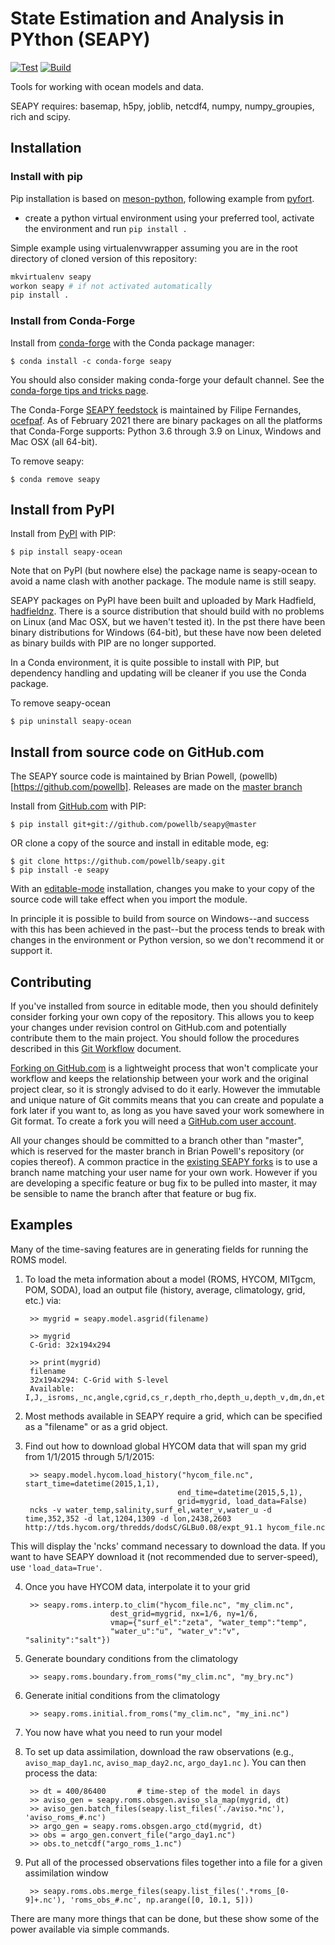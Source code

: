 # State Estimation and Analysis in PYthon (SEAPY)

[![Test](https://github.com/rsoutelino/seapy/actions/workflows/test/badge.svg)](https://github.com/rsoutelino/seapy/actions/workflows/test.yml)
[![Build](https://github.com/rsoutelino/seapy/actions/workflows/build/badge.svg)](https://github.com/rsoutelino/seapy/actions/workflows/build.yml)



Tools for working with ocean models and data.

SEAPY requires: basemap, h5py, joblib, netcdf4, numpy, numpy_groupies, rich and scipy.


## Installation

### Install with pip

Pip installation is based on [meson-python](https://mesonbuild.com/meson-python/), following example from [pyfort](https://github.com/larsbuntemeyer/pyfort).

- create a python virtual environment using your preferred tool, activate the environment and run `pip install .`

Simple example using virtualenvwrapper assuming you are in the root directory of cloned
version of this repository:

```bash
mkvirtualenv seapy
workon seapy # if not activated automatically
pip install .
```

### Install from Conda-Forge

Install from [conda-forge](https://conda-forge.org/) with the Conda package manager:
```
$ conda install -c conda-forge seapy
```

You should also consider making conda-forge your default channel. See the [conda-forge tips and tricks page](https://conda-forge.org/docs/user/tipsandtricks.html).

The Conda-Forge [SEAPY feedstock](https://github.com/conda-forge/seapy-feedstock) is maintained by Filipe Fernandes, [ocefpaf](https://github.com/ocefpaf/). As of February 2021 there are binary packages on all the platforms that Conda-Forge supports: Python 3.6 through 3.9 on Linux, Windows and Mac OSX (all 64-bit).

To remove seapy:
```
$ conda remove seapy
```

## Install from PyPI

Install from [PyPI](https://pypi.org/) with PIP:
```
$ pip install seapy-ocean
```

Note that on PyPI (but nowhere else) the package name is seapy-ocean to avoid a name clash with another package. The module name is still seapy.

SEAPY packages on PyPI have been built and uploaded by Mark Hadfield, [hadfieldnz](https://pypi.org/user/hadfieldnz/). There is a source distribution that should build with no problems on Linux (and Mac OSX, but we haven't tested it). In the pst there have been binary distributions for Windows (64-bit), but these have now been deleted as binary builds with PIP are no longer supported.

In a Conda environment, it is quite possible to install with PIP, but dependency handling and updating will be cleaner if you use the Conda package.

To remove seapy-ocean
```
$ pip uninstall seapy-ocean
```

## Install from source code on GitHub.com

The SEAPY source code is maintained by Brian Powell, (powellb)[https://github.com/powellb]. Releases are made on the [master branch](https://github.com/powellb/seapy/tree/master)

Install from [GitHub.com](https://github.com/) with PIP:
```
$ pip install git+git://github.com/powellb/seapy@master
```

OR clone a copy of the source and install in editable mode, eg:
```
$ git clone https://github.com/powellb/seapy.git
$ pip install -e seapy
```

With an [editable-mode](https://pip.pypa.io/en/stable/cli/pip_install/#editable-installs) installation, changes you make to your copy of the source code will take effect when you import the module.

In principle it is possible to build from source on Windows--and success with this has been achieved in the past--but the process tends to break with changes in the environment or Python version, so we don't recommend it or support it.

## Contributing


If you've installed from source in editable mode, then you should definitely consider forking your own copy of the repository. This allows you to keep your changes under revision control on GitHub.com and potentially contribute them to the main project. You should follow the procedures described in this [Git Workflow](https://www.asmeurer.com/git-workflow/) document.

[Forking on GitHub.com](https://help.github.com/en/articles/fork-a-repo) is a lightweight process that won't complicate your workflow and keeps the relationship between your work and the original project clear, so it is strongly advised to do it early. However the immutable and unique nature of Git commits means that you can create and populate a fork later if you want to, as long as you have saved your work somewhere in Git format. To create a fork you will need a [GitHub.com user account](https://help.github.com/en/articles/signing-up-for-a-new-github-account).


All your changes should be committed to a branch other than "master", which is reserved for the master branch in Brian Powell's repository (or copies thereof). A common practice in the [existing SEAPY forks](https://github.com/powellb/seapy/network/members) is to use a branch name matching your user name for your own work. However if you are developing a specific feature or bug fix to be pulled into master, it may be sensible to name the branch after that feature or bug fix.


## Examples

Many of the time-saving features are in generating fields for running the ROMS model.

1. To load the meta information about a model (ROMS, HYCOM, MITgcm, POM, SODA), load an output file (history, average, climatology, grid, etc.) via:

        >> mygrid = seapy.model.asgrid(filename)

        >> mygrid
        C-Grid: 32x194x294

        >> print(mygrid)
        filename
        32x194x294: C-Grid with S-level
        Available: I,J,_isroms,_nc,angle,cgrid,cs_r,depth_rho,depth_u,depth_v,dm,dn,eta_rho,eta_u,eta_v,f,filename,h,hc,lat_rho,lat_u,lat_v,lm,ln,lon_rho,lon_u,lon_v,mask_rho,mask_u,mask_v,n,name,pm,pn,s_rho,shape,spatial_dims,tcline,theta_b,theta_s,thick_rho,thick_u,thick_v,vstretching,vtransform,xi_rho,xi_u,xi_v


2. Most methods available in SEAPY require a grid, which can be specified as a "filename" or as a grid object.

3. Find out how to download global HYCOM data that will span my grid from 1/1/2015 through 5/1/2015:


        >> seapy.model.hycom.load_history("hycom_file.nc", start_time=datetime(2015,1,1),
                                         end_time=datetime(2015,5,1),
                                         grid=mygrid, load_data=False)
        ncks -v water_temp,salinity,surf_el,water_v,water_u -d time,352,352 -d lat,1204,1309 -d lon,2438,2603 http://tds.hycom.org/thredds/dodsC/GLBu0.08/expt_91.1 hycom_file.nc

This will display the 'ncks' command necessary to download the data. If you want to have SEAPY download it (not recommended due to server-speed), use `'load_data=True'`.

4. Once you have HYCOM data, interpolate it to your grid

        >> seapy.roms.interp.to_clim("hycom_file.nc", "my_clim.nc",
                          dest_grid=mygrid, nx=1/6, ny=1/6,
                          vmap={"surf_el":"zeta", "water_temp":"temp",
                          "water_u":"u", "water_v":"v", "salinity":"salt"})

5. Generate boundary conditions from the climatology

        >> seapy.roms.boundary.from_roms("my_clim.nc", "my_bry.nc")

6. Generate initial conditions from the climatology

        >> seapy.roms.initial.from_roms("my_clim.nc", "my_ini.nc")

7. You now have what you need to run your model

8. To set up data assimilation, download the raw observations (e.g., `aviso_map_day1.nc`, `aviso_map_day2.nc`, `argo_day1.nc` ). You can then process the data:

        >> dt = 400/86400       # time-step of the model in days
        >> aviso_gen = seapy.roms.obsgen.aviso_sla_map(mygrid, dt)
        >> aviso_gen.batch_files(seapy.list_files('./aviso.*nc'), 'aviso_roms_#.nc')
        >> argo_gen = seapy.roms.obsgen.argo_ctd(mygrid, dt)
        >> obs = argo_gen.convert_file("argo_day1.nc")
        >> obs.to_netcdf("argo_roms_1.nc")

9. Put all of the processed observations files together into a file for a given assimilation window

        >> seapy.roms.obs.merge_files(seapy.list_files('.*roms_[0-9]+.nc'), 'roms_obs_#.nc', np.arange([0, 10.1, 5]))

There are many more things that can be done, but these show some of the power available via simple commands.
